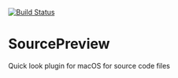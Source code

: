 [![Build Status](https://travis-ci.com/tsif/SourceQL.svg?token=8ZyhMMGarwUGfCibCHGk&branch=master)](https://travis-ci.com/tsif/SourceQL)

# SourcePreview
Quick look plugin for macOS for source code files
